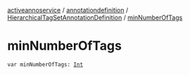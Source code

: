 [activeannoservice](../../index.md) / [annotationdefinition](../index.md) / [HierarchicalTagSetAnnotationDefinition](index.md) / [minNumberOfTags](./min-number-of-tags.md)

# minNumberOfTags

`var minNumberOfTags: `[`Int`](https://kotlinlang.org/api/latest/jvm/stdlib/kotlin/-int/index.html)